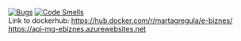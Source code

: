 [![Bugs](https://sonarcloud.io/api/project_badges/measure?project=Metanefrydia_e-biznes&metric=bugs)](https://sonarcloud.io/dashboard?id=Metanefrydia_e-biznes)
[![Code Smells](https://sonarcloud.io/api/project_badges/measure?project=Metanefrydia_e-biznes&metric=code_smells)](https://sonarcloud.io/dashboard?id=Metanefrydia_e-biznes)\
Link to dockerhub: https://hub.docker.com/r/martagregula/e-biznes/
https://api-mg-ebiznes.azurewebsites.net
